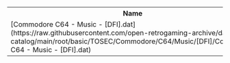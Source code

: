 <table>
<tr><th>Name</th><th>Size</th></tr>
<tr><td>[Commodore C64 - Music - [DFI].dat](https://raw.githubusercontent.com/open-retrogaming-archive/dat-catalog/main/root/basic/TOSEC/Commodore/C64/Music/[DFI]/Commodore C64 - Music - [DFI].dat)</td><td>1157</td></tr>
</table>
